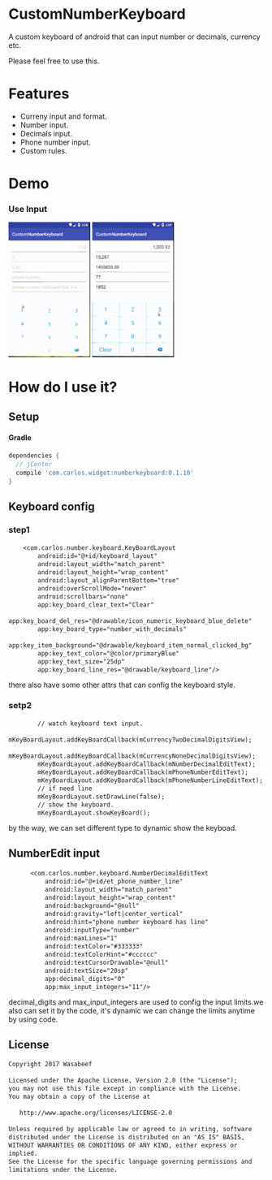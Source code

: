 CustomNumberKeyboard
======================

A custom keyboard of android that can input number or decimals, currency etc.

Please feel free to use this.

# Features

* Curreny input and format.
* Number input.
* Decimals input.
* Phone number input.
* Custom rules.


# Demo

### Use Input
<img src="art/input_1.gif" width="32%"> <img src="art/input_2.gif" width="32%">


# How do I use it?

## Setup

#### Gradle

```groovy
dependencies {
  // jCenter
  compile 'com.carlos.widget:numberkeyboard:0.1.10'
}
```

## Keyboard config    
### step1
```
	<com.carlos.number.keyboard.KeyBoardLayout
		android:id="@+id/keyboard_layout"
		android:layout_width="match_parent"
		android:layout_height="wrap_content"
		android:layout_alignParentBottom="true"
		android:overScrollMode="never"
		android:scrollbars="none"
		app:key_board_clear_text="Clear"
		app:key_board_del_res="@drawable/icon_numeric_keyboard_blue_delete"
		app:key_board_type="number_with_decimals"
		app:key_item_background="@drawable/keyboard_item_normal_clicked_bg"
		app:key_text_color="@color/primaryBlue"
		app:key_text_size="25dp"
		app:key_board_line_res="@drawable/keyboard_line"/>
```
        
there also have some other attrs that can config the keyboard style.
	
### setp2
```
		// watch keyboard text input.
		mKeyBoardLayout.addKeyBoardCallback(mCurrencyTwoDecimalDigitsView);
		mKeyBoardLayout.addKeyBoardCallback(mCurrencyNoneDecimalDigitsView);
		mKeyBoardLayout.addKeyBoardCallback(mNumberDecimalEditText);
		mKeyBoardLayout.addKeyBoardCallback(mPhoneNumberEditText);
		mKeyBoardLayout.addKeyBoardCallback(mPhoneNumberLineEditText);
		// if need line
		mKeyBoardLayout.setDrawLine(false);
		// show the keyboard.
		mKeyBoardLayout.showKeyBoard();
```
by the way, we can set different type to dynamic show the keyboad.

## NumberEdit input
```
      <com.carlos.number.keyboard.NumberDecimalEditText
          android:id="@+id/et_phone_number_line"
          android:layout_width="match_parent"
          android:layout_height="wrap_content"
          android:background="@null"
          android:gravity="left|center_vertical"
          android:hint="phone number keyboard has line"
          android:inputType="number"
          android:maxLines="1"
          android:textColor="#333333"
          android:textColorHint="#cccccc"
          android:textCursorDrawable="@null"
          android:textSize="20sp"
          app:decimal_digits="0"
          app:max_input_integers="11"/>
```
decimal_digits and max_input_integers are used to config the input limits.we also can set it by the code, it's dynamic we can change the limits anytime by using code.


License
-------

    Copyright 2017 Wasabeef

    Licensed under the Apache License, Version 2.0 (the "License");
    you may not use this file except in compliance with the License.
    You may obtain a copy of the License at

       http://www.apache.org/licenses/LICENSE-2.0 

    Unless required by applicable law or agreed to in writing, software
    distributed under the License is distributed on an "AS IS" BASIS,
    WITHOUT WARRANTIES OR CONDITIONS OF ANY KIND, either express or implied.
    See the License for the specific language governing permissions and
    limitations under the License.
